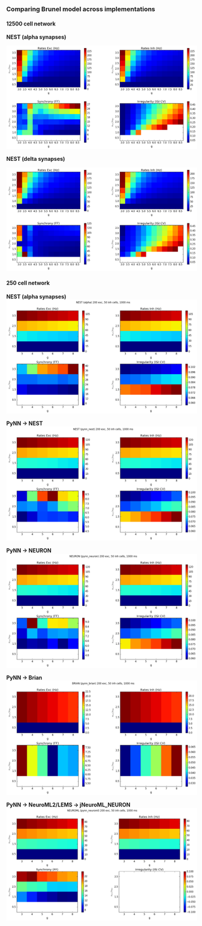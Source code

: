 ### Comparing Brunel model across implementations

#### 12500 cell network

**NEST (alpha synapses)**

![](NEST_alpha_N12500_1000.0ms.png)


**NEST (delta synapses)**

![](NEST_delta_N12500_1000.0ms.png)

#### 250 cell network

**NEST (alpha synapses)**
![](NEST_alpha_N250_1000ms.png)

**PyNN -> NEST**
![](NEST_pynn_nest_N250_1000ms.png)  


**PyNN -> NEURON**
![](NEURON_pynn_neuron_N250_1000ms.png)

**PyNN -> Brian**
![](BRIAN_pynn_brian_N250_1000ms.png) 

**PyNN -> NeuroML2/LEMS -> jNeuroML_NEURON**
![](NEUROML_pynn_neuroml_N250_1000ms.png)  